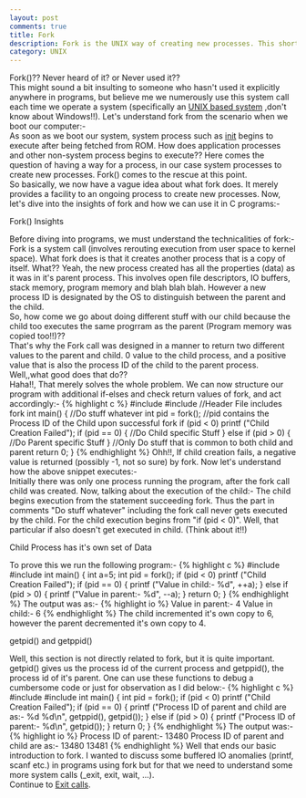 ```yaml
---
layout: post
comments: true
title: Fork
description: Fork is the UNIX way of creating new processes. This short tutorial provides a basic understanding of how Fork works and the notion of Parent and Child processes.The snippets are in C. 
category: UNIX
---
```


<span class="bullets">Fork()</span>?? Never heard of it? or Never used it??<br>This might sound a bit insulting to someone who hasn't used it explicitly anywhere in programs, but believe me we numerously use this system call each time we operate a system (specifically an <a href="https://en.wikipedia.org/wiki/Unix" class="links" target="_blank">UNIX based system</a> ,don't know about Windows!!). Let's understand fork from the scenario when we boot our computer:-<br>As soon as we boot our system, system process such as <a href="" class="links" target="_blank">init</a> begins to execute after being fetched from ROM. How does application processes and other non-system process begins to execute?? Here comes the question of having a way for a process, in our case <span class="bullets">system processes</span> to create new processes. Fork() comes to the rescue at this point.<br>
So basically, we now have a vague idea about what fork does. It merely provides a facility to an ongoing process to create new processes. Now, let's dive into the insights of fork and how we can use it in C programs:-

<p class="blog-section">Fork() Insights</p>
Before diving into programs, we must understand the technicalities of fork:-<br>
Fork is a system call (involves rerouting execution from user space to kernel space). What fork does is that it creates another process that is a copy of itself. What?? Yeah, the new process created has all the properties (data) as it was in it's parent process. This involves open file descriptors, IO buffers, stack memory, program memory and blah blah blah. However a new process ID is designated by the OS to distinguish between the parent and the child.<br> So, how come we go about doing different stuff with our child because the child too executes the same progrram as the parent (Program memory was copied too!!)??<br>
That's why the Fork call was designed in a manner to return two different values to the parent and child. <span class="bullets">0 value to the child process, and a positive value that is also the process ID of the child to the parent process</span>. Well,,what good does that do??<br>Haha!!, That merely solves the whole problem. We can now structure our program with additional if-elses and check return values of fork, and act accordingly:-
{% highlight c %}
#include <stdio.h>
#include <unistd.h>    //Header File includes fork
int main()
{
	//Do stuff whatever
	int pid = fork();              //pid contains the Process ID of the Child upon successful fork
	if (pid < 0)
		printf ("Child Creation Failed");
	if (pid == 0) {
		//Do Child specific Stuff
	}
	else if (pid > 0) {
		//Do Parent specific Stuff
	}
	//Only Do stuff that is common to both child and parent
	return 0;
}
{% endhighlight %}
Ohh!!, If child creation fails, a negative value is returned (possibly -1, not so sure) by fork. Now let's understand how the above snippet executes:-<br>
Initially there was only one process running the program, after the fork call child was created. Now, talking about the execution of the child:- <span class="bullets">The child begins execution from the statement succeeding fork. Thus the part in comments "Do stuff whatever" including the fork call never gets executed by the child. For the child execution begins from "if (pid < 0)". Well, that particular if also doesn't get executed in child.</span> (Think about it!!)

<p class="blog-section">Child Process has it's own set of Data</p>
To prove this we run the following program:-
{% highlight c %}
#include <stdio.h>
#include <unistd.h>
int main()
{
	int a=5;
	int pid = fork();
	if (pid < 0)
		printf ("Child Creation Failed");
	if (pid == 0) {
		printf ("Value in child:- %d", ++a);
	}
	else if (pid > 0) {
		printf ("Value in parent:- %d", --a);
	}
	return 0;
}
{% endhighlight %}
The output was as:-
{% highlight io %}
Value in parent:- 4
Value in child:- 6
{% endhighlight %}
The child incremented it's own copy to 6, however the parent decremented it's own copy to 4.<br>
<p class="blog-section" id="processId">getpid() and getppid()</p>
Well, this section is not directly related to fork, but it is quite important. getpid() gives us the process id of the current process and getppid(), the process id of it's parent. One can use these functions to debug a cumbersome code or just for observation as I did below:-
{% highlight c %}
#include <stdio.h>
#include <unistd.h>
int main()
{
	int pid = fork();
	if (pid < 0)
		printf ("Child Creation Failed");
	if (pid == 0) {
		printf ("Process ID of parent and child are as:- %d %d\n", getppid(), getpid());
	}
	else if (pid > 0) {
		printf ("Process ID of parent:- %d\n", getpid());
	}
	return 0;
}
{% endhighlight %}
The output was:-
{% highlight io %}
Process ID of parent:- 13480
Process ID of parent and child are as:- 13480 13481
{% endhighlight %}
Well that ends our basic introduction to fork. I wanted to discuss some buffered IO anomalies (printf, scanf etc.) in programs using fork but for that we need to understand some more system calls (_exit, exit, wait, ...).<br>
Continue to <a href="{% post_url 2016-09-15-Exit %}" class="links">Exit calls</a>.